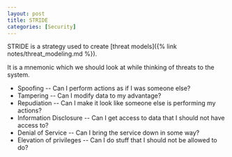 ```yaml
---
layout: post
title: STRIDE
categories: [Security]
---
```


STRIDE is a strategy used to create [threat models]({% link notes/threat_modeling.md %}).

It is a mnemonic which we should look at while thinking of 
threats to the system.

* Spoofing -- Can I perform actions as if I was someone else?
* Tampering -- Can I modify data to my advantage?
* Repudiation -- Can I make it look like someone else is performing my actions?
* Information Disclosure -- Can I get access to data that I should not have access to?
* Denial of Service -- Can I bring the service down in some way?
* Elevation of privileges -- Can I do stuff that I should not be allowed to do?
